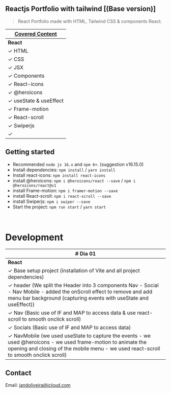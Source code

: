 ## Reactjs Portfolio with tailwind [(Base version)]

> React Portfolio made with HTML, Tailwind CSS & components React.

<!-- ![preview](public/dist/img/demo1.png) -->

| [Covered Content](https://github.com/JailsonA/) |
| ----------------------------------------------- |
| **React**                                       |
| ✓ HTML                                          |
| ✓ CSS                                           |
| ✓ JSX                                           |
| ✓ Components                                    |
| ✓ React-icons                                   |
| ✓ @heroicons                                    |
| ✓ useState & useEffect                          |
| ✓ Frame-motion                                  |
| ✓ React-scroll                                  |
| ✓ Swiperjs                                      |
| ✓                                               |

<!-- ![preview](public/dist/img/demo2.png) -->

## Getting started

- Recommended `node js 16.x` and `npm 6+`. (suggestion v16.15.0)
- Install dependencies: `npm install` / `yarn install`
- Install react-icons: `npm install react-icons`
- install @heroicons: `npm i @heroicons/react --save` / `npm i @heroicons/react@v1`
- install Frame-motion: `npm i framer-motion --save`
- install React-scroll: `npm i react-scroll --save`
- install Swiperjs: `npm i swiper --save`
- Start the project: `npm run start` / `yarn start`


<br/>

# Development
| # Dia 01                                                               |
| ------------------------------------------------------------------------ |
| **React**                                                                |
| ✓ Base setup project (installation of Vite and all project dependencies) |
| ✓ header (We split the Header into 3 components Nav - Social - Nav Mobile - added the onScroll effect to remove and add menu bar background (capturing events with useState and useEffect))                                                                 |
| ✓ Nav (Basic use of IF and MAP to access data & use react-scroll to smooth onclick scroll)                                                                   |
| ✓ Socials (Basic use of IF and MAP to access data)                                                                   |
| ✓ NavMobile (we used useState to capture the events - we used @heroicons - we used frame-motion to animate the opening and closing of the mobile menu - we used react-scroll to smooth onclick scroll)                                                             |


## Contact

Email: jandoliveira@icloud.com




